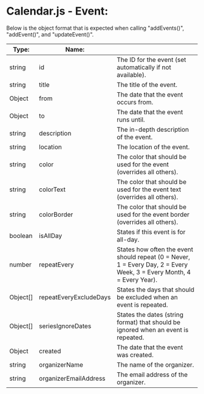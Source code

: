 # Calendar.js - Event:

Below is the object format that is expected when calling "addEvents()", "addEvent()", and "updateEvent()".

| Type:    | Name:                              |                                                                                                                               |
| -------- | ---------------------------------- | ----------------------------------------------------------------------------------------------------------------------------- |
| string   | id                                 | The ID for the event (set automatically if not available).                                                                    |
| string   | title                              | The title of the event.                                                                                                       |
| Object   | from                               | The date that the event occurs from.                                                                                          |
| Object   | to                                 | The date that the event runs until.                                                                                           |
| string   | description                        | The in-depth description of the event.                                                                                        |
| string   | location                           | The location of the event.                                                                                                    |
| string   | color                              | The color that should be used for the event (overrides all others).                                                           |
| string   | colorText                          | The color that should be used for the event text (overrides all others).                                                      |
| string   | colorBorder                        | The color that should be used for the event border (overrides all others).                                                    |
| boolean  | isAllDay                           | States if this event is for all-day.                                                                                          |
| number   | repeatEvery                        | States how often the event should repeat (0 = Never, 1 = Every Day, 2 = Every Week, 3 = Every Month, 4 = Every Year).         |
| Object[] | repeatEveryExcludeDays             | States the days that should be excluded when an event is repeated.                                                            |
| Object[] | seriesIgnoreDates                  | States the dates (string format) that should be ignored when an event is repeated.                                            |
| Object   | created                            | The date that the event was created.                                                                                          |
| string   | organizerName                      | The name of the organizer.                                                                                                    |
| string   | organizerEmailAddress              | The email address of the organizer.                                                                                           |